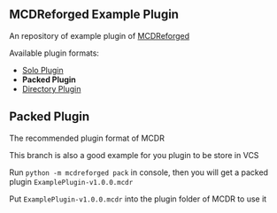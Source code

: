 MCDReforged Example Plugin
---------

An repository of example plugin of [MCDReforged](https://github.com/Fallen-Breath/MCDReforged)

Available plugin formats:

- [Solo Plugin](https://github.com/MCDReforged/MCDReforged-ExamplePlugin/tree/solo-plugin)
- **Packed Plugin**
- [Directory Plugin](https://github.com/MCDReforged/MCDReforged-ExamplePlugin/tree/directory-plugin)

## Packed Plugin

The recommended plugin format of MCDR

This branch is also a good example for you plugin to be store in VCS

Run `python -m mcdreforged pack` in console, then you will get a packed plugin `ExamplePlugin-v1.0.0.mcdr`

Put `ExamplePlugin-v1.0.0.mcdr` into the plugin folder of MCDR to use it
